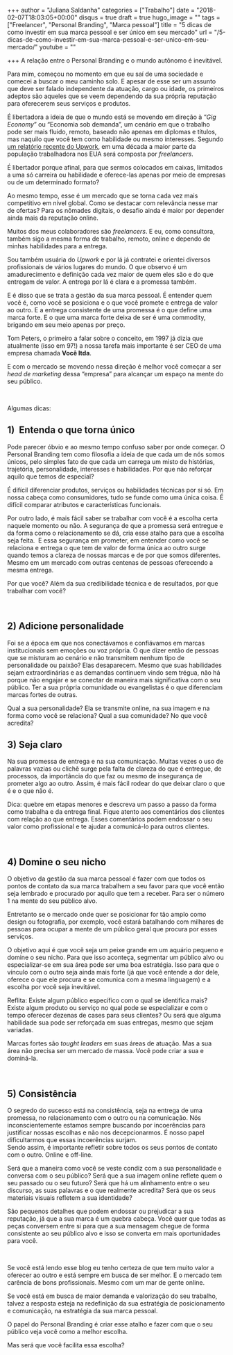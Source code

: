 +++
author = "Juliana Saldanha"
categories = ["Trabalho"]
date = "2018-02-07T18:03:05+00:00"
disqus = true
draft = true
hugo_image = ""
tags = ["Freelancer", "Personal Branding", "Marca pessoal"]
title = "5 dicas de como investir em sua marca pessoal e ser único em seu mercado"
url = "/5-dicas-de-como-investir-em-sua-marca-pessoal-e-ser-unico-em-seu-mercado/"
youtube = ""

+++
A relação entre o Personal Branding e o mundo autônomo é inevitável. 

Para mim, começou no momento em que eu saí de uma sociedade e comecei a buscar o meu caminho solo. E apesar de esse ser um assunto que deve ser falado independente da atuação, cargo ou idade, os primeiros adeptos são aqueles que se veem dependendo da sua própria reputação para oferecerem seus serviços e produtos. 

É libertadora a ideia de que o mundo está se movendo em direção à “_Gig Economy_” ou “Economia sob demanda”, um cenário em que o trabalho pode ser mais fluido, remoto, baseado não apenas em diplomas e títulos, mas naquilo que você tem como habilidade ou mesmo interesses. Segundo [um relatório recente do Upwork](https://www.upwork.com/i/freelancing-in-america/2017/), em uma década a maior parte da população trabalhadora nos EUA será composta por _freelancers_. 

É libertador porque afinal, para que sermos colocados em caixas, limitados a uma só carreira ou habilidade e oferece-las apenas por meio de empresas ou de um determinado formato?

Ao mesmo tempo, esse é um mercado que se torna cada vez mais competitivo em nível global. Como se destacar com relevância nesse mar de ofertas? Para os nômades digitais, o desafio ainda é maior por depender ainda mais da reputação online. 

Muitos dos meus colaboradores são _freelancers_. E eu, como consultora, também sigo a mesma forma de trabalho, remoto, online e dependo de minhas habilidades para a entrega. 

Sou também usuária do _Upwork_ e por lá já contratei e orientei diversos profissionais de vários lugares do mundo. O que observo é um amadurecimento e definição cada vez maior de quem eles são e do que entregam de valor. A entrega por lá é clara e a promessa também. 

E é disso que se trata a gestão da sua marca pessoal. É entender quem você é, como você se posiciona e o que você promete e entrega de valor ao outro. E a entrega consistente de uma promessa é o que define uma marca forte. E o que uma marca forte deixa de ser é uma commodity, brigando em seu meio apenas por preço. 

Tom Peters, o primeiro a falar sobre o conceito, em 1997 já dizia que atualmente (isso em 97!) a nossa tarefa mais importante é ser CEO de uma empresa chamada **Você ltda**. 

E com o mercado se movendo nessa direção é melhor você começar a ser _head de marketing_ dessa “empresa” para alcançar um espaço na mente do seu público. 

 

Algumas dicas:

## 1)  Entenda o que torna único

Pode parecer óbvio e ao mesmo tempo confuso saber por onde começar. O Personal Branding tem como filosofia a ideia de que cada um de nós somos únicos, pelo simples fato de que cada um carrega um misto de histórias, trajetória, personalidade, interesses e habilidades. Por que não reforçar aquilo que temos de especial? 

É difícil diferenciar produtos, serviços ou habilidades técnicas por si só. Em nossa cabeça como consumidores, tudo se funde como uma única coisa. É difícil comparar atributos e características funcionais. 

Por outro lado, é mais fácil saber se trabalhar com você é a escolha certa naquele momento ou não. A segurança de que a promessa será entregue e da forma como o relacionamento se dá, cria esse atalho para que a escolha seja feita.  E essa segurança em prometer, em entender como você se relaciona e entrega o que tem de valor de forma única ao outro surge quando temos a clareza de nossas marcas e de por que somos diferentes. Mesmo em um mercado com outras centenas de pessoas oferecendo a mesma entrega. 

Por que você? Além da sua credibilidade técnica e de resultados, por que trabalhar com você?

 

## 2) Adicione personalidade

Foi se a época em que nos conectávamos e confiávamos em marcas institucionais sem emoções ou voz própria. O que dizer então de pessoas que se misturam ao cenário e não transmitem nenhum tipo de personalidade ou paixão? Elas desaparecem. Mesmo que suas habilidades sejam extraordinárias e as demandas continuem vindo sem trégua, não há porque não engajar e se conectar de maneira mais significativa com o seu público. Ter a sua própria comunidade ou evangelistas é o que diferenciam marcas fortes de outras. 

Qual a sua personalidade? Ela se transmite online, na sua imagem e na forma como você se relaciona? Qual a sua comunidade? No que você acredita? 

## 3) Seja claro

Na sua promessa de entrega e na sua comunicação. Muitas vezes o uso de palavras vazias ou clichê surge pela falta de clareza do que é entregue, de processos, da importância do que faz ou mesmo de insegurança de prometer algo ao outro. Assim, é mais fácil rodear do que deixar claro o que é e o que não é. 

Dica: quebre em etapas menores e descreva um passo a passo da forma como trabalha e da entrega final. Fique atento aos comentários dos clientes com relação ao que entrega. Esses comentários podem endossar o seu valor como profissional e te ajudar a comunicá-lo para outros clientes. 

 

## 4) Domine o seu nicho

O objetivo da gestão da sua marca pessoal é fazer com que todos os pontos de contato da sua marca trabalhem a seu favor para que você então seja lembrado e procurado por aquilo que tem a receber. Para ser o número 1 na mente do seu público alvo. 

Entretanto se o mercado onde quer se posicionar for tão amplo como design ou fotografia, por exemplo, você estará batalhando com milhares de pessoas para ocupar a mente de um público geral que procura por esses serviços. 

O objetivo aqui é que você seja um peixe grande em um aquário pequeno e domine o seu nicho. Para que isso aconteça, segmentar um público alvo ou especializar-se em sua área pode ser uma boa estratégia. Isso para que o vínculo com o outro seja ainda mais forte (já que você entende a dor dele, oferece o que ele procura e se comunica com a mesma linguagem) e a escolha por você seja inevitável.  

Reflita: Existe algum público específico com o qual se identifica mais? Existe algum produto ou serviço no qual pode se especializar e com o tempo oferecer dezenas de cases para seus clientes? Ou será que alguma habilidade sua pode ser reforçada em suas entregas, mesmo que sejam variadas. 

Marcas fortes são _tought leaders_ em suas áreas de atuação. Mas a sua área não precisa ser um mercado de massa. Você pode criar a sua e dominá-la. 

 

## 5) Consistência

O segredo do sucesso está na consistência, seja na entrega de uma promessa, no relacionamento com o outro ou na comunicação. Nós inconscientemente estamos sempre buscando por incoerências para justificar nossas escolhas e não nos decepcionarmos. É nosso papel dificultarmos que essas incoerências surjam.   
 Sendo assim, é importante refletir sobre todos os seus pontos de contato com o outro. Online e off-line. 

Será que a maneira como você se veste condiz com a sua personalidade e conversa com o seu público? Será que a sua imagem online reflete quem o seu passado ou o seu futuro? Será que há um alinhamento entre o seu discurso, as suas palavras e o que realmente acredita? Será que os seus materiais visuais refletem a sua identidade?

São pequenos detalhes que podem endossar ou prejudicar a sua reputação, já que a sua marca é um quebra cabeça. Você quer que todas as peças conversem entre si para que a sua mensagem chegue de forma consistente ao seu público alvo e isso se converta em mais oportunidades para você. 

 

Se você está lendo esse blog eu tenho certeza de que tem muito valor a oferecer ao outro e está sempre em busca de ser melhor. E o mercado tem carência de bons profissionais. Mesmo com um mar de gente online. 

Se você está em busca de maior demanda e valorização do seu trabalho, talvez a resposta esteja na redefinição da sua estratégia de posicionamento e comunicação, na estratégia da sua marca pessoal.

O papel do Personal Branding é criar esse atalho e fazer com que o seu público veja você como a melhor escolha. 

Mas será que você facilita essa escolha?